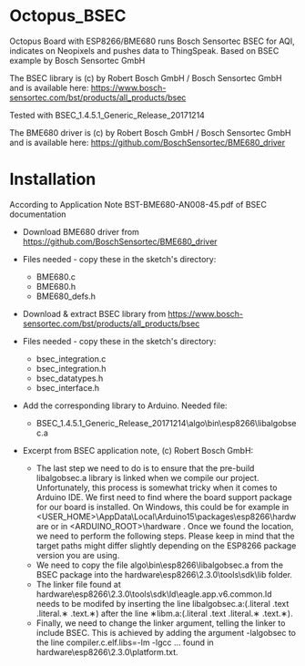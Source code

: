 # Octopus_BSEC
Octopus Board with ESP8266/BME680 runs Bosch Sensortec BSEC for AQI, indicates on Neopixels and pushes data to ThingSpeak. 
Based on BSEC example by Bosch Sensortec GmbH

The BSEC library is (c) by Robert Bosch GmbH / Bosch Sensortec GmbH and is available here:
https://www.bosch-sensortec.com/bst/products/all_products/bsec

Tested with BSEC_1.4.5.1_Generic_Release_20171214

The BME680 driver is (c) by Robert Bosch GmbH / Bosch Sensortec GmbH and is available here:
https://github.com/BoschSensortec/BME680_driver

# Installation
According to Application Note BST-BME680-AN008-45.pdf of BSEC documentation

* Download BME680 driver from https://github.com/BoschSensortec/BME680_driver
* Files needed - copy these in the sketch's directory:
  * BME680.c
  * BME680.h
  * BME680_defs.h
  
* Download & extract BSEC library from https://www.bosch-sensortec.com/bst/products/all_products/bsec
* Files needed - copy these in the sketch's directory:
  * bsec_integration.c
  * bsec_integration.h
  * bsec_datatypes.h
  * bsec_interface.h
  
* Add the corresponding library to Arduino. Needed file:
  * BSEC_1.4.5.1_Generic_Release_20171214\algo\bin\esp8266\libalgobsec.a

* Excerpt from BSEC application note, (c) Robert Bosch GmbH:
  * The last step we need to do is to ensure that the pre-build libalgobsec.a library is linked when we compile our project. Unfortunately, this process is somewhat tricky when it comes to Arduino IDE. We first need to find where the board support package for our board is installed. On Windows, this could be for example in <USER_HOME>\AppData\Local\Arduino15\packages\esp8266\hardware or in <ARDUINO_ROOT>\hardware . Once we found the location, we need to perform the following steps. Please keep in mind that the target paths might differ slightly depending on the ESP8266 package version you are using.
  * We need to copy the file algo\bin\esp8266\libalgobsec.a from the BSEC package into the hardware\esp8266\2.3.0\tools\sdk\lib folder.
  * The linker file found at hardware\esp8266\2.3.0\tools\sdk\ld\eagle.app.v6.common.ld needs to be modifed by inserting the line libalgobsec.a:(.literal .text .literal.∗ .text.∗) after the line ∗libm.a:(.literal .text .literal.∗ .text.∗).
  * Finally, we need to change the linker argument, telling the linker to include BSEC. This is achieved by adding the argument -lalgobsec to the line compiler.c.elf.libs=-lm -lgcc ... found in hardware\esp8266\2.3.0\platform.txt.
